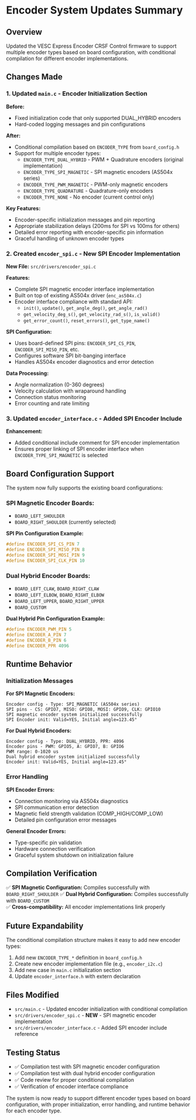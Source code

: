 # Encoder System Updates Summary

## Overview
Updated the VESC Express Encoder CRSF Control firmware to support multiple encoder types based on board configuration, with conditional compilation for different encoder implementations.

## Changes Made

### 1. Updated `main.c` - Encoder Initialization Section

**Before:** 
- Fixed initialization code that only supported DUAL_HYBRID encoders
- Hard-coded logging messages and pin configurations

**After:**
- Conditional compilation based on `ENCODER_TYPE` from `board_config.h`
- Support for multiple encoder types:
  - `ENCODER_TYPE_DUAL_HYBRID` - PWM + Quadrature encoders (original implementation)
  - `ENCODER_TYPE_SPI_MAGNETIC` - SPI magnetic encoders (AS504x series)
  - `ENCODER_TYPE_PWM_MAGNETIC` - PWM-only magnetic encoders
  - `ENCODER_TYPE_QUADRATURE` - Quadrature-only encoders
  - `ENCODER_TYPE_NONE` - No encoder (current control only)

**Key Features:**
- Encoder-specific initialization messages and pin reporting
- Appropriate stabilization delays (200ms for SPI vs 100ms for others)
- Detailed error reporting with encoder-specific pin information
- Graceful handling of unknown encoder types

### 2. Created `encoder_spi.c` - New SPI Encoder Implementation

**New File:** `src/drivers/encoder_spi.c`

**Features:**
- Complete SPI magnetic encoder interface implementation
- Built on top of existing AS504x driver (`enc_as504x.c`)
- Encoder interface compliance with standard API:
  - `init()`, `update()`, `get_angle_deg()`, `get_angle_rad()`
  - `get_velocity_deg_s()`, `get_velocity_rad_s()`, `is_valid()`
  - `get_error_count()`, `reset_errors()`, `get_type_name()`

**SPI Configuration:**
- Uses board-defined SPI pins: `ENCODER_SPI_CS_PIN`, `ENCODER_SPI_MISO_PIN`, etc.
- Configures software SPI bit-banging interface
- Handles AS504x encoder diagnostics and error detection

**Data Processing:**
- Angle normalization (0-360 degrees)
- Velocity calculation with wraparound handling
- Connection status monitoring
- Error counting and rate limiting

### 3. Updated `encoder_interface.c` - Added SPI Encoder Include

**Enhancement:**
- Added conditional include comment for SPI encoder implementation
- Ensures proper linking of SPI encoder interface when `ENCODER_TYPE_SPI_MAGNETIC` is selected

## Board Configuration Support

The system now fully supports the existing board configurations:

### SPI Magnetic Encoder Boards:
- `BOARD_LEFT_SHOULDER` 
- `BOARD_RIGHT_SHOULDER` (currently selected)

**SPI Pin Configuration Example:**
```c
#define ENCODER_SPI_CS_PIN 7
#define ENCODER_SPI_MISO_PIN 8  
#define ENCODER_SPI_MOSI_PIN 9
#define ENCODER_SPI_CLK_PIN 10
```

### Dual Hybrid Encoder Boards:
- `BOARD_LEFT_CLAW`, `BOARD_RIGHT_CLAW`
- `BOARD_LEFT_ELBOW`, `BOARD_RIGHT_ELBOW`  
- `BOARD_LEFT_UPPER`, `BOARD_RIGHT_UPPER`
- `BOARD_CUSTOM`

**Dual Hybrid Pin Configuration Example:**
```c
#define ENCODER_PWM_PIN 5
#define ENCODER_A_PIN 7
#define ENCODER_B_PIN 6
#define ENCODER_PPR 4096
```

## Runtime Behavior

### Initialization Messages

**For SPI Magnetic Encoders:**
```
Encoder config - Type: SPI_MAGNETIC (AS504x series)
SPI pins - CS: GPIO7, MISO: GPIO8, MOSI: GPIO9, CLK: GPIO10
SPI magnetic encoder system initialized successfully
SPI Encoder init: Valid=YES, Initial angle=123.45°
```

**For Dual Hybrid Encoders:**
```
Encoder config - Type: DUAL_HYBRID, PPR: 4096
Encoder pins - PWM: GPIO5, A: GPIO7, B: GPIO6  
PWM range: 0-1020 us
Dual hybrid encoder system initialized successfully
Encoder init: Valid=YES, Initial angle=123.45°
```

### Error Handling

**SPI Encoder Errors:**
- Connection monitoring via AS504x diagnostics
- SPI communication error detection
- Magnetic field strength validation (COMP_HIGH/COMP_LOW)
- Detailed pin configuration error messages

**General Encoder Errors:**
- Type-specific pin validation
- Hardware connection verification
- Graceful system shutdown on initialization failure

## Compilation Verification

✅ **SPI Magnetic Configuration:** Compiles successfully with `BOARD_RIGHT_SHOULDER`
✅ **Dual Hybrid Configuration:** Compiles successfully with `BOARD_CUSTOM`  
✅ **Cross-compatibility:** All encoder implementations link properly

## Future Expandability

The conditional compilation structure makes it easy to add new encoder types:
1. Add new `ENCODER_TYPE_*` definition in `board_config.h`
2. Create new encoder implementation file (e.g., `encoder_i2c.c`)
3. Add new case in `main.c` initialization section
4. Update `encoder_interface.h` with extern declaration

## Files Modified

- `src/main.c` - Updated encoder initialization with conditional compilation
- `src/drivers/encoder_spi.c` - **NEW** - SPI magnetic encoder implementation  
- `src/drivers/encoder_interface.c` - Added SPI encoder include reference

## Testing Status

- ✅ Compilation test with SPI magnetic encoder configuration
- ✅ Compilation test with dual hybrid encoder configuration
- ✅ Code review for proper conditional compilation
- ✅ Verification of encoder interface compliance

The system is now ready to support different encoder types based on board configuration, with proper initialization, error handling, and runtime behavior for each encoder type.
